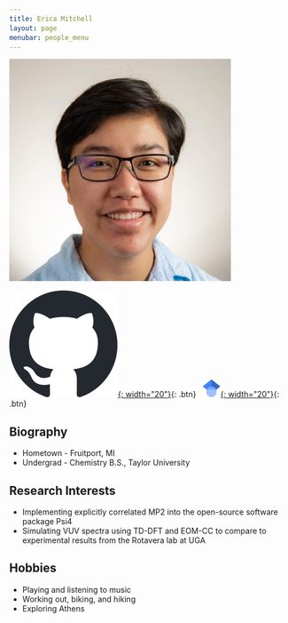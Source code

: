 ```yaml
---
title: Erica Mitchell 
layout: page
menubar: people_menu
---
```


![ericamitchell](/img/people/ericamitchell.jpg)

[![GitHub](/img/icons/github.svg){: width="20"}](https://github.com/EricaCMitchell){: .btn} &nbsp;
[![Google Scholar](/img/icons/scholar.svg.png){: width="20"}](https://scholar.google.com/citations?user=csXbqssAAAAJ&hl=en){: .btn}

## Biography
- Hometown - Fruitport, MI
- Undergrad - Chemistry B.S., Taylor University

## Research Interests
- Implementing explicitly correlated MP2 into the open-source software package Psi4
- Simulating VUV spectra using TD-DFT and EOM-CC to compare to experimental results from the Rotavera lab at UGA

## Hobbies
- Playing and listening to music
- Working out, biking, and hiking
- Exploring Athens

